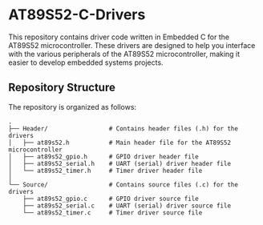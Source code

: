 # AT89S52-C-Drivers

This repository contains driver code written in Embedded C for the AT89S52 microcontroller. These drivers are designed to help you interface with the various peripherals of the AT89S52 microcontroller, making it easier to develop embedded systems projects.

## Repository Structure

The repository is organized as follows:

```plaintext
.
├── Header/                 # Contains header files (.h) for the drivers
│   ├── at89s52.h           # Main header file for the AT89S52 microcontroller
│   ├── at89s52_gpio.h      # GPIO driver header file
│   ├── at89s52_serial.h    # UART (serial) driver header file
│   └── at89s52_timer.h     # Timer driver header file
│
└── Source/                 # Contains source files (.c) for the drivers
    ├── at89s52_gpio.c      # GPIO driver source file
    ├── at89s52_serial.c    # UART (serial) driver source file
    └── at89s52_timer.c     # Timer driver source file
